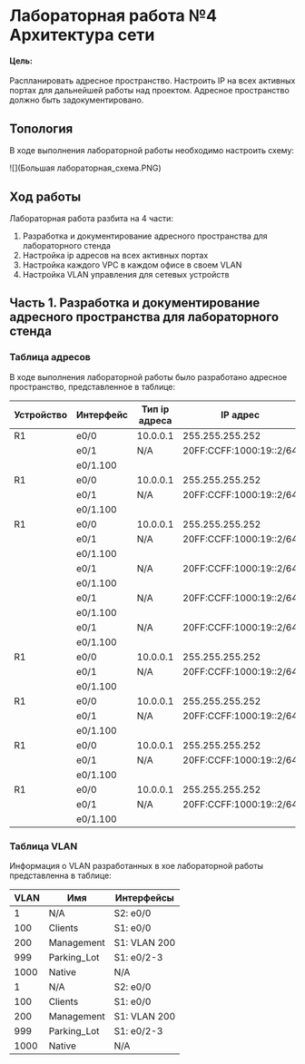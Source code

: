 # Лабораторная работа №4 Архитектура сети
#### Цель: 
Распланировать адресное пространство.
Настроить IP на всех активных портах для дальнейшей работы над проектом. Адресное пространство должно быть задокументировано.

## Топология

В ходе выполнения лабораторной работы необходимо настроить схему:

![](Большая лабораторная_схема.PNG)

## Ход работы

Лабораторная работа разбита на 4 части:
1) Разработка и документирование адресного пространства для лабораторного стенда
2) Настройка ip адресов на всех активных портах
3) Настройка каждого VPC в каждом офисе в своем VLAN
4) Настройка VLAN управления для сетевых устройств

## Часть 1. Разработка и документирование адресного пространства для лабораторного стенда

### Таблица адресов

В ходе выполнения лабораторной работы было разработано адресное пространство, представленное в таблице:

| Устройство | Интерфейс  | Тип ip адреса | IP адрес                | Маска подсети | Описание   |
| ---------- | -----------| --------------|-------------------------|---------------|------------|
| R1         | e0/0       | 10.0.0.1      | 255.255.255.252         | N/A           |            |
|            | e0/1       | N/A           | 20FF:CCFF:1000:19::2/64 |               |            |
|            | e0/1.100   |               |                         |               |            |
| R1         | e0/0       | 10.0.0.1      | 255.255.255.252         | N/A           |            |
|            | e0/1       | N/A           | 20FF:CCFF:1000:19::2/64 |               |            |
|            | e0/1.100   |               |                         |               |            |
| R1         | e0/0       | 10.0.0.1      | 255.255.255.252         | N/A           |            |
|            | e0/1       | N/A           | 20FF:CCFF:1000:19::2/64 |               |            |
|            | e0/1.100   |               |                         |               |            |
|            | e0/1       | N/A           | 20FF:CCFF:1000:19::2/64 |               |            |
|            | e0/1.100   |               |                         |               |            |
|            | e0/1       | N/A           | 20FF:CCFF:1000:19::2/64 |               |            |
|            | e0/1.100   |               |                         |               |            |
|            | e0/1       | N/A           | 20FF:CCFF:1000:19::2/64 |               |            |
|            | e0/1.100   |               |                         |               |            |
| R1         | e0/0       | 10.0.0.1      | 255.255.255.252         | N/A           |            |
|            | e0/1       | N/A           | 20FF:CCFF:1000:19::2/64 |               |            |
|            | e0/1.100   |               |                         |               |            |
| R1         | e0/0       | 10.0.0.1      | 255.255.255.252         | N/A           |            |
|            | e0/1       | N/A           | 20FF:CCFF:1000:19::2/64 |               |            |
|            | e0/1.100   |               |                         |               |            |
| R1         | e0/0       | 10.0.0.1      | 255.255.255.252         | N/A           |            |
|            | e0/1       | N/A           | 20FF:CCFF:1000:19::2/64 |               |            |
|            | e0/1.100   |               |                         |               |            |
| R1         | e0/0       | 10.0.0.1      | 255.255.255.252         | N/A           |            |
|            | e0/1       | N/A           | 20FF:CCFF:1000:19::2/64 |               |            |
|            | e0/1.100   |               |                         |               |            |


### Таблица VLAN

Информация о VLAN разработанных в хое лабораторной работы представленна в таблице:

| VLAN      | Имя         | Интерфейсы                  |
| ----------|-------------| ----------------------------|
| 1         | N/A         | S2: e0/0                    | 
| 100       | Clients     | S1: e0/0                    | 
| 200       | Management  | S1: VLAN 200                | 
| 999       | Parking_Lot | S1: e0/2-3                  | 
| 1000      | Native      | N/A                         | 
| 1         | N/A         | S2: e0/0                    | 
| 100       | Clients     | S1: e0/0                    | 
| 200       | Management  | S1: VLAN 200                | 
| 999       | Parking_Lot | S1: e0/2-3                  | 
| 1000      | Native      | N/A                         | 





